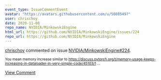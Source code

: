 ```yaml
---
event_type: IssueCommentEvent
avatar: "https://avatars.githubusercontent.com/u/5080549?"
user: chrischoy
date: 2020-11-08
repo_name: NVIDIA/MinkowskiEngine
html_url: https://github.com/NVIDIA/MinkowskiEngine/issues/224
repo_url: https://github.com/NVIDIA/MinkowskiEngine
---
```


<a href='https://github.com/chrischoy' target='_blank'>chrischoy</a> commented on issue <a href='https://github.com/NVIDIA/MinkowskiEngine/issues/224' target='_blank'>NVIDIA/MinkowskiEngine#224</a>.

<small>You mean memory increase similar to https://discuss.pytorch.org/t/memory-usage-keeps-increasing-in-dataloader-in-very-simple-code/45103/1...</small>

<a href='https://github.com/NVIDIA/MinkowskiEngine/issues/224' target='_blank'>View Comment</a>